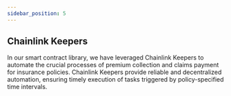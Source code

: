 ```yaml
---
sidebar_position: 5
---
```


## Chainlink Keepers

In our smart contract library, we have leveraged Chainlink Keepers to automate the crucial processes of premium collection and claims payment for insurance policies. Chainlink Keepers provide reliable and decentralized automation, ensuring timely execution of tasks triggered by policy-specified time intervals.
